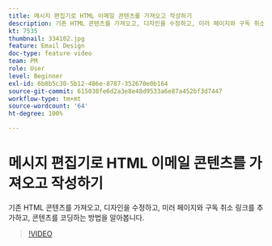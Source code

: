 ```yaml
---
title: 메시지 편집기로 HTML 이메일 콘텐츠를 가져오고 작성하기
description: 기존 HTML 콘텐츠를 가져오고, 디자인을 수정하고, 미러 페이지와 구독 취소 링크를 추가하고, 콘텐츠를 코딩하는 방법을 알아봅니다.
kt: 7535
thumbnail: 334102.jpg
feature: Email Design
doc-type: feature video
team: PM
role: User
level: Beginner
exl-id: 6b8b5c30-5b12-486e-8787-352670e0b164
source-git-commit: 615038fe6d2a3e8e48d9533a6e87a452bf3d7447
workflow-type: tm+mt
source-wordcount: '64'
ht-degree: 100%

---
```


# 메시지 편집기로 HTML 이메일 콘텐츠를 가져오고 작성하기

기존 HTML 콘텐츠를 가져오고, 디자인을 수정하고, 미러 페이지와 구독 취소 링크를 추가하고, 콘텐츠를 코딩하는 방법을 알아봅니다.

>[!VIDEO](https://video.tv.adobe.com/v/334102?quality=12)
